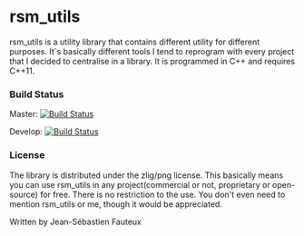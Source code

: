 # rsm_utils

rsm_utils is a utility library that contains different utility for different purposes. It`s basically different tools I tend to reprogram with every project that I decided to centralise in a library. It is programmed in C++ and requires C++11.

### Build Status		

Master: [![Build Status](https://travis-ci.org/Rosme/rsm_utils.svg?branch=master)](https://travis-ci.org/Rosme/rsm_utils)		

Develop: [![Build Status](https://travis-ci.org/Rosme/rsm_utils.svg?branch=develop)](https://travis-ci.org/Rosme/rsm_utils)		

### License

The library is distributed under the zlig/png license. This basically means you can use rsm_utils in any project(commercial or not, proprietary or open-source) for free. There is no restriction to the use. You don't even need to mention rsm_utils or me, though it would be appreciated.

Written by Jean-Sébastien Fauteux
